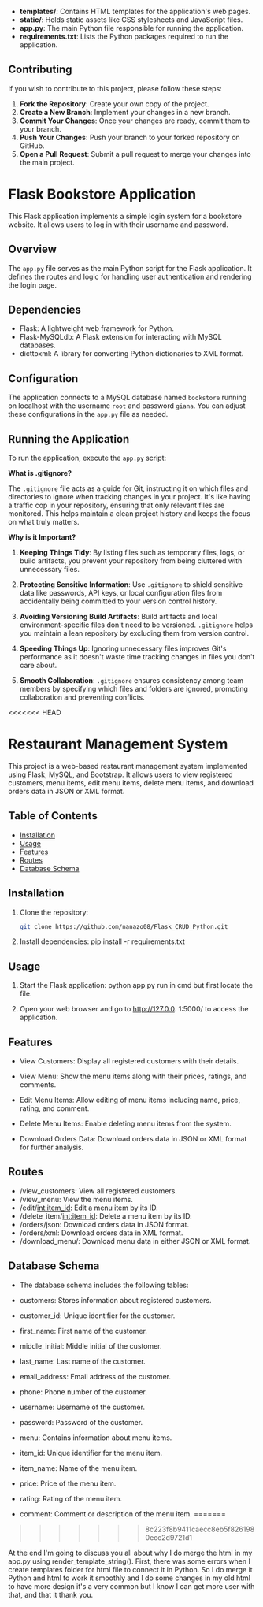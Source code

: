 - **templates/**: Contains HTML templates for the application's web pages.
- **static/**: Holds static assets like CSS stylesheets and JavaScript files.
- **app.py**: The main Python file responsible for running the application.
- **requirements.txt**: Lists the Python packages required to run the application.

## Contributing

If you wish to contribute to this project, please follow these steps:

1. **Fork the Repository**: Create your own copy of the project.
2. **Create a New Branch**: Implement your changes in a new branch.
3. **Commit Your Changes**: Once your changes are ready, commit them to your branch.
4. **Push Your Changes**: Push your branch to your forked repository on GitHub.
5. **Open a Pull Request**: Submit a pull request to merge your changes into the main project.


# Flask Bookstore Application

This Flask application implements a simple login system for a bookstore website. It allows users to log in with their username and password.

## Overview

The `app.py` file serves as the main Python script for the Flask application. It defines the routes and logic for handling user authentication and rendering the login page.

## Dependencies

- Flask: A lightweight web framework for Python.
- Flask-MySQLdb: A Flask extension for interacting with MySQL databases.
- dicttoxml: A library for converting Python dictionaries to XML format.

## Configuration

The application connects to a MySQL database named `bookstore` running on localhost with the username `root` and password `giana`. You can adjust these configurations in the `app.py` file as needed.

## Running the Application

To run the application, execute the `app.py` script:

**What is .gitignore?**

The `.gitignore` file acts as a guide for Git, instructing it on which files and directories to ignore when tracking changes in your project. It's like having a traffic cop in your repository, ensuring that only relevant files are monitored. This helps maintain a clean project history and keeps the focus on what truly matters.

**Why is it Important?**

1. **Keeping Things Tidy**: By listing files such as temporary files, logs, or build artifacts, you prevent your repository from being cluttered with unnecessary files.

2. **Protecting Sensitive Information**: Use `.gitignore` to shield sensitive data like passwords, API keys, or local configuration files from accidentally being committed to your version control history.

3. **Avoiding Versioning Build Artifacts**: Build artifacts and local environment-specific files don't need to be versioned. `.gitignore` helps you maintain a lean repository by excluding them from version control.

4. **Speeding Things Up**: Ignoring unnecessary files improves Git's performance as it doesn't waste time tracking changes in files you don't care about.

5. **Smooth Collaboration**: `.gitignore` ensures consistency among team members by specifying which files and folders are ignored, promoting collaboration and preventing conflicts.

<<<<<<< HEAD



# Restaurant Management System

This project is a web-based restaurant management system implemented using Flask, MySQL, and Bootstrap. It allows users to view registered customers, menu items, edit menu items, delete menu items, and download orders data in JSON or XML format.

## Table of Contents

- [Installation](#installation)
- [Usage](#usage)
- [Features](#features)
- [Routes](#routes)
- [Database Schema](#database-schema)

## Installation

1. Clone the repository:

   ```bash
   git clone https://github.com/nanazo08/Flask_CRUD_Python.git


2. Install dependencies:
   pip install -r requirements.txt


## Usage

1. Start the Flask application:
    python app.py run in cmd but first locate the file.

2. Open your web browser and go to   http://127.0.0.   1:5000/ to access the application.

## Features
- View Customers: Display all registered customers with their details.

- View Menu: Show the menu items along with their prices, ratings, and comments.

- Edit Menu Items: Allow editing of menu items including name, price, rating, and comment.

- Delete Menu Items: Enable deleting menu items from the system.

- Download Orders Data: Download orders data in JSON or XML format for further analysis.

## Routes
- /view_customers: View all registered customers.
- /view_menu: View the menu items.
- /edit/<int:item_id>: Edit a menu item by its ID.
- /delete_item/<int:item_id>: Delete a menu item by its ID.
- /orders/json: Download orders data in JSON format.
- /orders/xml: Download orders data in XML format.
- /download_menu/<format>: Download menu data in either JSON or XML format.

## Database Schema
- The database schema includes the following tables:

- customers: Stores information about registered customers.

- customer_id: Unique identifier for the customer.
- first_name: First name of the customer.
- middle_initial: Middle initial of the customer.
- last_name: Last name of the customer.
- email_address: Email address of the customer.
- phone: Phone number of the customer.
- username: Username of the customer.
- password: Password of the customer.
- menu: Contains information about menu items.

- item_id: Unique identifier for the menu item.
- item_name: Name of the menu item.
- price: Price of the menu item.
- rating: Rating of the menu item.
- comment: Comment or description of the menu item.
=======
>>>>>>> 8c223f8b9411caecc8eb5f8261980ecc2d9721d1


At the end I'm going to discuss you all about why I do  merge the html in my app.py using render_template_string().
First, there was some errors when I create templates folder for html file to connect it in Python.
So I do  merge it Python and html to work it smoothly and I do some changes in my old html to have more 
design it's a very common but I know I can get more user with that, and that it thank you.
